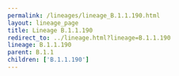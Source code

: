 ```yaml
---
permalink: /lineages/lineage_B.1.1.190.html
layout: lineage_page
title: Lineage B.1.1.190
redirect_to: ../lineage.html?lineage=B.1.1.190
lineage: B.1.1.190
parent: B.1.1
children: ['B.1.1.190']
---
```

